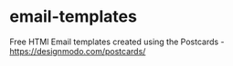 # email-templates
Free HTMl Email templates created using the Postcards - https://designmodo.com/postcards/
